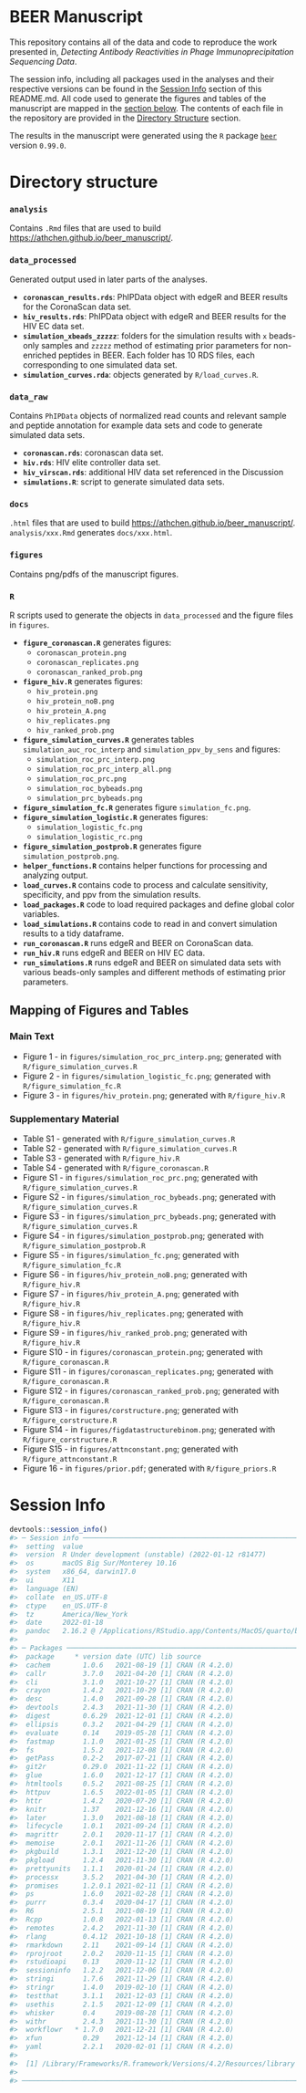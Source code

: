 
<!-- README.md is generated from README.Rmd. Please edit that file -->

# BEER Manuscript

This repository contains all of the data and code to reproduce the work
presented in, *Detecting Antibody Reactivities in Phage
Immunoprecipitation Sequencing Data*.

The session info, including all packages used in the analyses and their
respective versions can be found in the [Session Info](#session-info)
section of this README.md. All code used to generate the figures and
tables of the manuscript are mapped in the [section
below](#mapping-of-figures-and-tables). The contents of each file in the
repository are provided in the [Directory
Structure](#directory-structure) section.

The results in the manuscript were generated using the `R` package
[`beer`](https://github.com/athchen/beer) version `0.99.0`.

# Directory structure

### **`analysis`**

Contains `.Rmd` files that are used to build
<https://athchen.github.io/beer_manuscript/>.

### **`data_processed`**

Generated output used in later parts of the analyses.

-   **`coronascan_results.rds`**: PhIPData object with edgeR and BEER
    results for the CoronaScan data set.
-   **`hiv_results.rds`**: PhIPData object with edgeR and BEER results
    for the HIV EC data set.
-   **`simulation_xbeads_zzzzz`**: folders for the simulation results
    with `x` beads-only samples and `zzzzz` method of estimating prior
    parameters for non-enriched peptides in BEER. Each folder has 10 RDS
    files, each corresponding to one simulated data set.
-   **`simulation_curves.rda`**: objects generated by `R/load_curves.R`.

### **`data_raw`**

Contains `PhIPData` objects of normalized read counts and relevant
sample and peptide annotation for example data sets and code to generate
simulated data sets.

-   **`coronascan.rds`**: coronascan data set.
-   **`hiv.rds`**: HIV elite controller data set.
-   **`hiv_virscan.rds`**: additional HIV data set referenced in the
    Discussion
-   **`simulations.R`**: script to generate simulated data sets.

### **`docs`**

`.html` files that are used to build
<https://athchen.github.io/beer_manuscript/>. `analysis/xxx.Rmd`
generates `docs/xxx.html`.

### **`figures`**

Contains png/pdfs of the manuscript figures.

### **`R`**

R scripts used to generate the objects in `data_processed` and the
figure files in `figures`.

-   **`figure_coronascan.R`** generates figures:
    -   `coronascan_protein.png`
    -   `coronascan_replicates.png`
    -   `coronascan_ranked_prob.png`
-   **`figure_hiv.R`** generates figures:
    -   `hiv_protein.png`
    -   `hiv_protein_noB.png`
    -   `hiv_protein_A.png`
    -   `hiv_replicates.png`
    -   `hiv_ranked_prob.png`
-   **`figure_simulation_curves.R`** generates tables
    `simulation_auc_roc_interp` and `simulation_ppv_by_sens` and
    figures:
    -   `simulation_roc_prc_interp.png`
    -   `simulation_roc_prc_interp_all.png`
    -   `simulation_roc_prc.png`
    -   `simulation_roc_bybeads.png`
    -   `simulation_prc_bybeads.png`
-   **`figure_simulation_fc.R`** generates figure `simulation_fc.png`.
-   **`figure_simulation_logistic.R`** generates figures:
    -   `simulation_logistic_fc.png`
    -   `simulation_logistic_rc.png`
-   **`figure_simulation_postprob.R`** generates figure
    `simulation_postprob.png`.
-   **`helper_functions.R`** contains helper functions for processing
    and analyzing output.
-   **`load_curves.R`** contains code to process and calculate
    sensitivity, specificity, and ppv from the simulation results.
-   **`load_packages.R`** code to load required packages and define
    global color variables.
-   **`load_simulations.R`** contains code to read in and convert
    simulation results to a tidy dataframe.
-   **`run_coronascan.R`** runs edgeR and BEER on CoronaScan data.
-   **`run_hiv.R`** runs edgeR and BEER on HIV EC data.
-   **`run_simulations.R`** runs edgeR and BEER on simulated data sets
    with various beads-only samples and different methods of estimating
    prior parameters.

## Mapping of Figures and Tables

### Main Text

-   Figure 1 - in `figures/simulation_roc_prc_interp.png`; generated
    with `R/figure_simulation_curves.R`
-   Figure 2 - in `figures/simulation_logistic_fc.png`; generated with
    `R/figure_simulation_fc.R`
-   Figure 3 - in `figures/hiv_protein.png`; generated with
    `R/figure_hiv.R`

### Supplementary Material

-   Table S1 - generated with `R/figure_simulation_curves.R`
-   Table S2 - generated with `R/figure_simulation_curves.R`
-   Table S3 - generated with `R/figure_hiv.R`
-   Table S4 - generated with `R/figure_coronascan.R`
-   Figure S1 - in `figures/simulation_roc_prc.png`; generated with
    `R/figure_simulation_curves.R`
-   Figure S2 - in `figures/simulation_roc_bybeads.png`; generated with
    `R/figure_simulation_curves.R`
-   Figure S3 - in `figures/simulation_prc_bybeads.png`; generated with
    `R/figure_simulation_curves.R`
-   Figure S4 - in `figures/simulation_postprob.png`; generated with
    `R/figure_simulation_postprob.R`
-   Figure S5 - in `figures/simulation_fc.png`; generated with
    `R/figure_simulation_fc.R`
-   Figure S6 - in `figures/hiv_protein_noB.png`; generated with
    `R/figure_hiv.R`
-   Figure S7 - in `figures/hiv_protein_A.png`; generated with
    `R/figure_hiv.R`
-   Figure S8 - in `figures/hiv_replicates.png`; generated with
    `R/figure_hiv.R`
-   Figure S9 - in `figures/hiv_ranked_prob.png`; generated with
    `R/figure_hiv.R`
-   Figure S10 - in `figures/coronascan_protein.png`; generated with
    `R/figure_coronascan.R`
-   Figure S11 - in `figures/coronascan_replicates.png`; generated with
    `R/figure_coronascan.R`
-   Figure S12 - in `figures/coronascan_ranked_prob.png`; generated with
    `R/figure_coronascan.R`
-   Figure S13 - in `figures/corstructure.png`; generated with
    `R/figure_corstructure.R`
-   Figure S14 - in `figures/figdatastructurebinom.png`; generated with
    `R/figure_corstructure.R`
-   Figure S15 - in `figures/attnconstant.png`; generated with
    `R/figure_attnconstant.R`
-   Figure 16 - in `figures/prior.pdf`; generated with
    `R/figure_priors.R`

# Session Info

``` r
devtools::session_info()
#> ─ Session info ───────────────────────────────────────────────────────────────
#>  setting  value
#>  version  R Under development (unstable) (2022-01-12 r81477)
#>  os       macOS Big Sur/Monterey 10.16
#>  system   x86_64, darwin17.0
#>  ui       X11
#>  language (EN)
#>  collate  en_US.UTF-8
#>  ctype    en_US.UTF-8
#>  tz       America/New_York
#>  date     2022-01-18
#>  pandoc   2.16.2 @ /Applications/RStudio.app/Contents/MacOS/quarto/bin/ (via rmarkdown)
#> 
#> ─ Packages ───────────────────────────────────────────────────────────────────
#>  package     * version date (UTC) lib source
#>  cachem        1.0.6   2021-08-19 [1] CRAN (R 4.2.0)
#>  callr         3.7.0   2021-04-20 [1] CRAN (R 4.2.0)
#>  cli           3.1.0   2021-10-27 [1] CRAN (R 4.2.0)
#>  crayon        1.4.2   2021-10-29 [1] CRAN (R 4.2.0)
#>  desc          1.4.0   2021-09-28 [1] CRAN (R 4.2.0)
#>  devtools      2.4.3   2021-11-30 [1] CRAN (R 4.2.0)
#>  digest        0.6.29  2021-12-01 [1] CRAN (R 4.2.0)
#>  ellipsis      0.3.2   2021-04-29 [1] CRAN (R 4.2.0)
#>  evaluate      0.14    2019-05-28 [1] CRAN (R 4.2.0)
#>  fastmap       1.1.0   2021-01-25 [1] CRAN (R 4.2.0)
#>  fs            1.5.2   2021-12-08 [1] CRAN (R 4.2.0)
#>  getPass       0.2-2   2017-07-21 [1] CRAN (R 4.2.0)
#>  git2r         0.29.0  2021-11-22 [1] CRAN (R 4.2.0)
#>  glue          1.6.0   2021-12-17 [1] CRAN (R 4.2.0)
#>  htmltools     0.5.2   2021-08-25 [1] CRAN (R 4.2.0)
#>  httpuv        1.6.5   2022-01-05 [1] CRAN (R 4.2.0)
#>  httr          1.4.2   2020-07-20 [1] CRAN (R 4.2.0)
#>  knitr         1.37    2021-12-16 [1] CRAN (R 4.2.0)
#>  later         1.3.0   2021-08-18 [1] CRAN (R 4.2.0)
#>  lifecycle     1.0.1   2021-09-24 [1] CRAN (R 4.2.0)
#>  magrittr      2.0.1   2020-11-17 [1] CRAN (R 4.2.0)
#>  memoise       2.0.1   2021-11-26 [1] CRAN (R 4.2.0)
#>  pkgbuild      1.3.1   2021-12-20 [1] CRAN (R 4.2.0)
#>  pkgload       1.2.4   2021-11-30 [1] CRAN (R 4.2.0)
#>  prettyunits   1.1.1   2020-01-24 [1] CRAN (R 4.2.0)
#>  processx      3.5.2   2021-04-30 [1] CRAN (R 4.2.0)
#>  promises      1.2.0.1 2021-02-11 [1] CRAN (R 4.2.0)
#>  ps            1.6.0   2021-02-28 [1] CRAN (R 4.2.0)
#>  purrr         0.3.4   2020-04-17 [1] CRAN (R 4.2.0)
#>  R6            2.5.1   2021-08-19 [1] CRAN (R 4.2.0)
#>  Rcpp          1.0.8   2022-01-13 [1] CRAN (R 4.2.0)
#>  remotes       2.4.2   2021-11-30 [1] CRAN (R 4.2.0)
#>  rlang         0.4.12  2021-10-18 [1] CRAN (R 4.2.0)
#>  rmarkdown     2.11    2021-09-14 [1] CRAN (R 4.2.0)
#>  rprojroot     2.0.2   2020-11-15 [1] CRAN (R 4.2.0)
#>  rstudioapi    0.13    2020-11-12 [1] CRAN (R 4.2.0)
#>  sessioninfo   1.2.2   2021-12-06 [1] CRAN (R 4.2.0)
#>  stringi       1.7.6   2021-11-29 [1] CRAN (R 4.2.0)
#>  stringr       1.4.0   2019-02-10 [1] CRAN (R 4.2.0)
#>  testthat      3.1.1   2021-12-03 [1] CRAN (R 4.2.0)
#>  usethis       2.1.5   2021-12-09 [1] CRAN (R 4.2.0)
#>  whisker       0.4     2019-08-28 [1] CRAN (R 4.2.0)
#>  withr         2.4.3   2021-11-30 [1] CRAN (R 4.2.0)
#>  workflowr   * 1.7.0   2021-12-21 [1] CRAN (R 4.2.0)
#>  xfun          0.29    2021-12-14 [1] CRAN (R 4.2.0)
#>  yaml          2.2.1   2020-02-01 [1] CRAN (R 4.2.0)
#> 
#>  [1] /Library/Frameworks/R.framework/Versions/4.2/Resources/library
#> 
#> ──────────────────────────────────────────────────────────────────────────────
```
